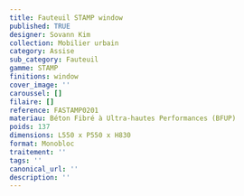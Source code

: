 ```yaml
---
title: Fauteuil STAMP window 
published: TRUE
designer: Sovann Kim
collection: Mobilier urbain
category: Assise
sub_category: Fauteuil
gamme: STAMP
finitions: window
cover_image: ''
caroussel: []
filaire: []
reference: FASTAMP0201
materiau: Béton Fibré à Ultra-hautes Performances (BFUP)
poids: 137
dimensions: L550 x P550 x H830 
format: Monobloc
traitement: ''
tags: ''
canonical_url: ''
description: ''
---
```

